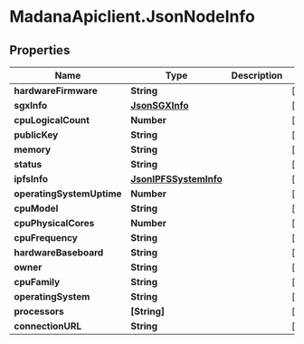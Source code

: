 # MadanaApiclient.JsonNodeInfo

## Properties

Name | Type | Description | Notes
------------ | ------------- | ------------- | -------------
**hardwareFirmware** | **String** |  | [optional] 
**sgxInfo** | [**JsonSGXInfo**](JsonSGXInfo.md) |  | [optional] 
**cpuLogicalCount** | **Number** |  | [optional] 
**publicKey** | **String** |  | [optional] 
**memory** | **String** |  | [optional] 
**status** | **String** |  | [optional] 
**ipfsInfo** | [**JsonIPFSSystemInfo**](JsonIPFSSystemInfo.md) |  | [optional] 
**operatingSystemUptime** | **Number** |  | [optional] 
**cpuModel** | **String** |  | [optional] 
**cpuPhysicalCores** | **Number** |  | [optional] 
**cpuFrequency** | **String** |  | [optional] 
**hardwareBaseboard** | **String** |  | [optional] 
**owner** | **String** |  | [optional] 
**cpuFamily** | **String** |  | [optional] 
**operatingSystem** | **String** |  | [optional] 
**processors** | **[String]** |  | [optional] 
**connectionURL** | **String** |  | [optional] 


